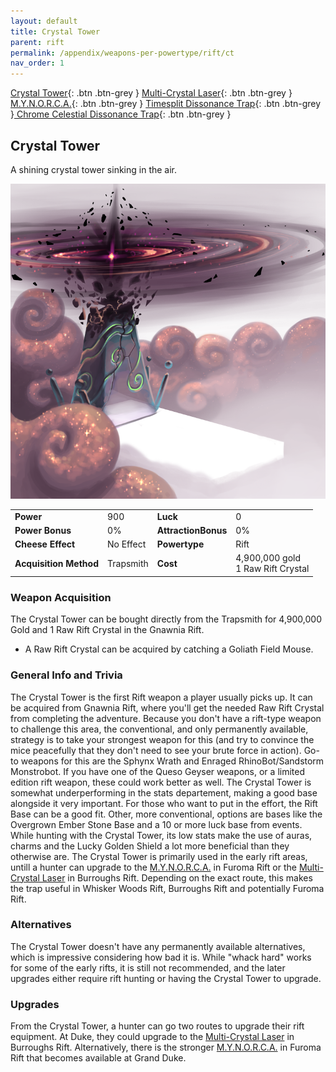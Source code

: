 ```yaml
---
layout: default
title: Crystal Tower
parent: rift
permalink: /appendix/weapons-per-powertype/rift/ct
nav_order: 1
---
```

<span class="fs-1">[Crystal Tower](/appendix/weapons-per-powertype/rift/ct){: .btn .btn-grey } </span><span class="fs-1">[Multi-Crystal Laser](/appendix/weapons-per-powertype/rift/mcl){: .btn .btn-grey } </span> <span class="fs-1">[M.Y.N.O.R.C.A.](/appendix/weapons-per-powertype/rift/mynorca){: .btn .btn-grey } </span><span class="fs-1">[ Timesplit Dissonance Trap](/appendix/weapons-per-powertype/rift/tdt){: .btn .btn-grey }</span><span class="fs-1">[ Chrome Celestial Dissonance Trap](/appendix/weapons-per-powertype/rift/ccdt){: .btn .btn-grey }</span>

## Crystal Tower
A shining crystal tower sinking in the air.

<img src="/assets/images/ct.png" alt="this is dumb, gonna be honest" width="600">

|||||
|---|---|---|---|
| __Power__ 	| 900 	| __Luck__ 	| 0 	|
| __Power Bonus__ 	| 0% 	|__AttractionBonus__ 	| 0% 	|
| __Cheese Effect__ 	| No Effect 	| __Powertype__ 	| Rift 	|
| __Acquisition Method__ 	| Trapsmith 	| __Cost__ 	| 4,900,000 gold <br> 1 Raw Rift Crystal 	|

### Weapon Acquisition
The Crystal Tower can be bought directly from the Trapsmith for 4,900,000 Gold and 1 Raw Rift Crystal in the Gnawnia Rift.
- A Raw Rift Crystal can be acquired by catching a Goliath Field Mouse.

### General Info and Trivia
The Crystal Tower is the first Rift weapon a player usually picks up. It can be acquired from Gnawnia Rift, where you'll get the needed Raw Rift Crystal from completing the adventure. Because you don't have a rift-type weapon to challenge this area, the conventional, and only permanently available, strategy is to take your strongest weapon for this (and try to convince the mice peacefully that they don't need to see your brute force in action). Go-to weapons for this are the Sphynx Wrath and Enraged RhinoBot/Sandstorm Monstrobot. If you have one of the Queso Geyser weapons, or a limited edition rift weapon, these could work better as well.
The Crystal Tower is somewhat underperforming in the stats departement, making a good base alongside it very important. For those who want to put in the effort, the Rift Base can be a good fit. Other, more conventional, options are bases like the Overgrown Ember Stone Base and a 10 or more luck base from events.
While hunting with the Crystal Tower, its low stats make the use of auras, charms and the Lucky Golden Shield a lot more beneficial than they otherwise are.
The Crystal Tower is primarily used in the early rift areas, untill a hunter can upgrade to the [M.Y.N.O.R.C.A.](/appendix/weapons-per-powertype/rift/mynorca) in Furoma Rift or the [Multi-Crystal Laser](/appendix/weapons-per-powertype/rift/mcl) in Burroughs Rift. Depending on the exact route, this makes the trap useful in Whisker Woods Rift, Burroughs Rift and potentially Furoma Rift.
### Alternatives
The Crystal Tower doesn't have any permanently available alternatives, which is impressive considering how bad it is. While "whack hard" works for some of the early rifts, it is still not recommended, and the later upgrades either require rift hunting or having the Crystal Tower to upgrade.

### Upgrades
From the Crystal Tower, a hunter can go two routes to upgrade their rift equipment. At Duke, they could upgrade to the [Multi-Crystal Laser](/appendix/weapons-per-powertype/rift/mcl) in Burroughs Rift. Alternatively, there is the stronger [M.Y.N.O.R.C.A.](/appendix/weapons-per-powertype/rift/mynorca) in Furoma Rift that becomes available at Grand Duke.